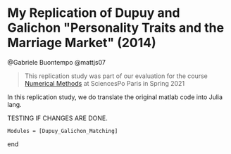 # My Replication of Dupuy and Galichon "Personality Traits and the Marriage Market" (2014)

@Gabriele Buontempo
@mattjs07

> This replication study was part of our evaluation for the course [Numerical Methods](https://floswald.github.io/NumericalMethods/) at SciencesPo Paris in Spring 2021

In this replication study, we do translate the original matlab code into Julia lang.

TESTING IF CHANGES ARE DONE.

```@autodocs
Modules = [Dupuy_Galichon_Matching]
```


end
